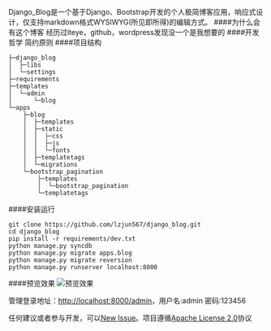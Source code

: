 Django_Blog是一个基于Django、Bootstrap开发的个人极简博客应用，响应式设计，仅支持markdown格式WYSIWYG(所见即所得)的编辑方式。
####为什么会有这个博客
经历过iteye，github，wordpress发现没一个是我想要的
####开发哲学
简约原则
####项目结构

    ├─django_blog
    │  ├─libs
    │  └─settings
    ├─requirements
    ├─templates
    │  └─admin
    │      └─blog
    └─apps
        ├─blog
        │  ├─templates
        │  ├─static
        │  │  ├─css
        │  │  ├─js
        │  │  └─fonts
        │  ├─templatetags
        │  └─migrations
        └─bootstrap_pagination
            ├─templates
            │  └─bootstrap_pagination
            └─templatetags

####安装运行

    git clone https://github.com/lzjun567/django_blog.git
    cd django_blog
    pip install -r requirements/dev.txt
    python manage.py syncdb
    python manage.py migrate apps.blog
    python manage.py migrate reversion
    python manage.py runserver localhost:8000

####预览效果 
![预览效果 ][1]

管理登录地址：[http://localhost:8000/admin](http://localhost:8000/admin)，用户名:admin   密码:123456  

任何建议或者参与开发，可以[New Issue](https://github.com/lzjun567/django_blog/issues)。项目遵循[Apache License 2.0](http://www.apache.org/licenses/LICENSE-2.0)协议  
 
  [1]: https://photos-2.dropbox.com/t/0/AACd5mYhFLs75kaWhp96onwOUxcVCZxF8zYA4Sw3OzGLjA/12/71722329/png/1024x768/3/1395331200/0/2/preview.png/y6NzGiPUvieoTm5bNtA6hsnM7Caeb44Dd7zrzOX36S0

